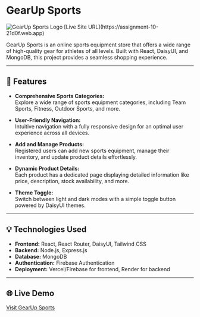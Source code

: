 # **GearUp Sports**
<img src="/assignment-10-client/src/assets/GearUpSports.png" width="full" alt="GearUp Sports Logo">
[Live Site URL](https://assignment-10-21d0f.web.app)

GearUp Sports is an online sports equipment store that offers a wide range of high-quality gear for athletes of all levels. Built with React, DaisyUI, and MongoDB, this project provides a seamless shopping experience.

---

## 🚀 **Features**

- **Comprehensive Sports Categories:**  
  Explore a wide range of sports equipment categories, including Team Sports, Fitness, Outdoor Sports, and more.

- **User-Friendly Navigation:**  
  Intuitive navigation with a fully responsive design for an optimal user experience across all devices.

- **Add and Manage Products:**  
  Registered users can add new sports equipment, manage their inventory, and update product details effortlessly.

- **Dynamic Product Details:**  
  Each product has a dedicated page displaying detailed information like price, description, stock availability, and more.

- **Theme Toggle:**  
  Switch between light and dark modes with a simple toggle button powered by DaisyUI themes.

---

## 💡 **Technologies Used**

- **Frontend:** React, React Router, DaisyUI, Tailwind CSS
- **Backend:** Node.js, Express.js
- **Database:** MongoDB
- **Authentication:** Firebase Authentication
- **Deployment:** Vercel/Firebase for frontend, Render for backend

---


## 🌐 **Live Demo**

[Visit GearUp Sports](https://assignment-10-21d0f.web.app)

